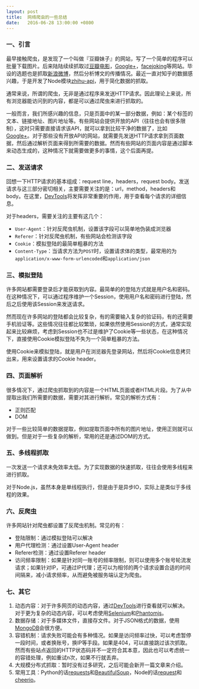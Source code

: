 ```yaml
---
layout: post
title:  网络爬虫的一些总结
date:   2016-06-28 13:00:00 +0800
---
```


### 一、引言

最早接触爬虫，是发现了一个叫做『豆瓣妹子』的网站，写了一个简单的程序可以批量下载图片。后来陆陆续续抓取过[豆瓣电影](https://movie.douban.com/)，[Google+](https://plus.google.com/)，[facejoking](http://www.facejoking.com/)等网站。毕设的选题也是抓取[新浪微博](http://weibo.com/)，然后分析博文的传播情况。最近一直对知乎的数据感兴趣，于是开发了Node模块[zhihu-api](https://github.com/syaning/zhihu-api)，用于简化数据的抓取。

通常来说，所谓的爬虫，无非是通过程序来发送HTTP请求。因此理论上来说，所有浏览器能访问到的内容，都是可以通过爬虫来进行抓取的。

一般而言，我们所感兴趣的信息，只是页面中的某一部分数据，例如：某个标签的文本、链接地址、图片地址等。有些网站会提供开放的API（往往也会有很多限制），这时只需要直接请求该API，就可以拿到比较干净的数据了，比如[Google+](https://developers.google.com/+/web/api/rest/)。对于那些没有开放API的网站，就需要先发送HTTP请求拿到页面数据，然后通过解析页面来得到所需要的数据。然而有些网站的页面内容是通过脚本来动态生成的，这种情况下就需要做更多的事情，这个后面再提。

### 二、发送请求

回想一下HTTP请求的基本组成：request line，headers，request body。发送请求与这三部分密切相关，主要需要关注的是：url，method，headers和body。在这里，[DevTools](https://developer.chrome.com/devtools)将发挥非常重要的作用，用于查看每个请求的详细信息。

对于headers，需要关注的主要有这几个：

- `User-Agent`：针对反爬虫机制，设置该字段可以简单地伪装成浏览器
- `Referer`：针对反爬虫机制，有些网站会检测该字段
- `Cookie`：模拟登陆的最简单粗暴的方法
- `Content-Type`：当请求方法为`POST`时，设置请求体的类型，最常用的为`application/x-www-form-urlencoded`和`application/json`

### 三、模拟登陆

许多网站都需要登录后才能获取到内容。最简单的的登陆方式就是用户名和密码。在这种情况下，可以通过程序维护一个Session，使用用户名和密码进行登陆，然后之后使用该Session来发送请求。

然而现在许多网站的登陆都会比较复杂，有的需要输入复杂的验证码，有的还需要手机验证等。这些情况往往都比较繁琐，如果依然使用Session的方式，通常实现起来比较麻烦，考虑到Session也不过是维护了Cookie等一些状态，在这种情况下，直接使用Cookie模拟登陆不失为一个简单粗暴的方法。

使用Cookie来模拟登陆，就是用户在浏览器先登录网站，然后将Cookie信息拷贝出来，用来设置请求的Cookie header。

### 四、页面解析

很多情况下，通过爬虫抓取到的内容是一个HTML页面或者HTML片段。为了从中提取出我们所需要的数据，需要对其进行解析。常见的解析方式有：

- 正则匹配
- DOM

对于一些比较简单的数据提取，例如提取页面中所有的图片地址，使用正则就可以做到。但是对于一些复杂的解析，常用的还是通过DOM的方式。

### 五、多线程抓取

一次发送一个请求未免效率太低。为了实现数据的快速抓取，往往会使用多线程来进行抓取。

对于Node.js，虽然本身是单线程执行，但是由于是异步IO，实际上是类似于多线程的效果。

### 六、反爬虫

许多网站针对爬虫都设置了反爬虫机制。常见的有：

- 登陆限制：通过模拟登陆可以解决
- 用户代理检测：通过设置User-Agent header
- Referer检测：通过设置Referer header
- 访问频率限制：如果是针对同一账号的频率限制，则可以使用多个账号轮流发请求；如果针对IP，可通过IP代理；还可以为相邻的两个请求设置合适的时间间隔来，减小请求频率，从而避免被服务端认定为爬虫。

### 七、其它

1. 动态内容：对于许多网页的动态内容，通过[DevTools](https://developer.chrome.com/devtools)进行查看就可以解决。对于更为复杂的动态内容，可以考虑使用[Selenium](http://www.seleniumhq.org/)和[Phantomjs](http://phantomjs.org/)。
2. 数据存储：对于多媒体文件，直接存文件。对于JSON格式的数据，使用[MongoDB](https://www.mongodb.com/)会很方便。
3. 容错机制：请求失败可能会有多种情况。如果是访问频率过快，可以考虑暂停一段时间，或者换账号，换IP等手段。如果是404，可以直接跳过该次抓取。然而有些站点返回的HTTP状态码并不一定符合其本意，因此也可以考虑统一的容错处理，例如重试n次，如果不行就丢弃。
4. 大规模分布式抓取：暂时没有过多研究，之后可能会新开一篇文章来介绍。
5. 常用工具：Python的话[requests](http://docs.python-requests.org/en/master/)和[BeautifulSoup](https://www.crummy.com/software/BeautifulSoup/)，Node的话[request](https://github.com/request/request)和[cheerio](https://github.com/cheeriojs/cheerio)。